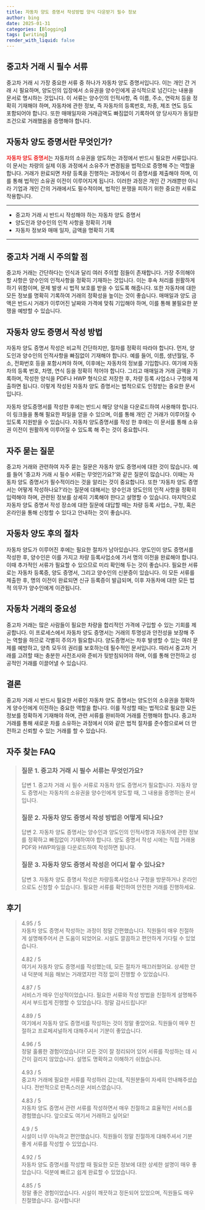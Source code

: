```yaml
---
title: 자동차 양도 증명서 작성방법 양식 다운받기 필수 정보
author: bing
date: 2025-01-31
categories: [Blogging]
tags: [writing]
render_with_liquid: false
---
```



<h2 id='중고차 거래 시 필수 서류'>중고차 거래 시 필수 서류</h2>

<p>중고차 거래 시 가장 중요한 서류 중 하나가 자동차 양도 증명서입니다. 이는 개인 간 거래 시 필요하며, 양도인의 입장에서 소유권을 양수인에게 공식적으로 넘긴다는 내용을 문서로 명시하는 것입니다. 이 서류는 양수인의 인적사항, 즉 이름, 주소, 연락처 등을 정확히 기재해야 하며, 자동차에 관한 정보, 즉 자동차의 등록번호, 차종, 제조 연도 등도 포함되어야 합니다. 또한 매매일자와 거래금액도 빠짐없이 기록하여 양 당사자가 동일한 조건으로 거래했음을 증명해야 합니다.</p>

<h2 id='자동차 양도 증명서란 무엇인가?'>자동차 양도 증명서란 무엇인가?</h2>

<p><b><span style="color: #ee2323;">자동차 양도 증명서</span></b>는 자동차의 소유권을 양도하는 과정에서 반드시 필요한 서류입니다. 이 문서는 차량의 실제 이동 과정에서 소유주가 변경됨을 법적으로 증명해 주는 역할을 합니다. 거래가 완료되면 차량 등록을 진행하는 과정에서 이 증명서를 제출해야 하며, 이를 통해 법적인 소유권 이전이 이루어지게 됩니다. 이러한 과정은 개인 간 거래뿐만 아니라 기업과 개인 간의 거래에서도 필수적이며, 법적인 분쟁을 피하기 위한 중요한 서류로 작용합니다.</p>

<hr />

<ul>
    <li>중고차 거래 시 반드시 작성해야 하는 자동차 양도 증명서</li>
    <li>양도인과 양수인의 인적 사항을 정확히 기재</li>
    <li>자동차 정보와 매매 일자, 금액을 명확히 기록</li>
</ul>

<hr />

<h2 id='중고차 거래 시 주의할 점'>중고차 거래 시 주의할 점</h2>

<p>중고차 거래는 간단하다는 인식과 달리 여러 주의할 점들이 존재합니다. 가장 주의해야 할 사항은 양수인의 인적사항을 정확히 기재하는 것입니다. 이는 후속 처리를 원활하게 하기 위함이며, 문제 발생 시 법적 보호를 받을 수 있도록 해줍니다. 또한 자동차에 대한 모든 정보를 명확히 기록하여 거래의 정확성을 높이는 것이 좋습니다. 매매일과 양도 금액은 반드시 거래가 이루어진 날짜와 가격에 맞춰 기입해야 하며, 이를 통해 불필요한 분쟁을 예방할 수 있습니다.</p>

<h2 id='자동차 양도 증명서 작성 방법'>자동차 양도 증명서 작성 방법</h2>

<p>자동차 양도 증명서 작성은 비교적 간단하지만, 절차를 정확히 따라야 합니다. 먼저, 양도인과 양수인의 인적사항을 빠짐없이 기재해야 합니다. 예를 들어, 이름, 생년월일, 주소, 전화번호 등을 포함시켜야 하며, 이후에는 자동차의 정보를 기입합니다. 여기에 자동차의 등록 번호, 차명, 연식 등을 정확히 적어야 합니다. 그리고 매매일과 거래 금액을 기록하며, 작성한 양식을 PDF나 HWP 형식으로 저장한 후, 차량 등록 사업소나 구청에 제출하면 됩니다. 이렇게 작성된 자동차 양도 증명서는 법적으로도 인정받는 중요한 문서입니다.</p>

<p>자동차 양도증명서를 작성한 후에는 반드시 해당 양식을 다운로드하여 사용해야 합니다. 이 링크들을 통해 필요한 파일을 얻을 수 있으며, 이를 통해 개인 간 거래가 이루어질 수 있도록 지원받을 수 있습니다. 자동차 양도증명서를 작성 한 후에는 이 문서를 통해 소유권 이전이 원활하게 이루어질 수 있도록 해 주는 것이 중요합니다.</p>

<h2 id='자주 묻는 질문'>자주 묻는 질문</h2>

<p>중고차 거래와 관련하여 자주 묻는 질문은 자동차 양도 증명서에 대한 것이 많습니다. 예를 들어 '중고차 거래 시 필수 서류는 무엇인가요?'와 같은 질문이 많습니다. 이때는 자동차 양도 증명서가 필수적이라는 것을 알리는 것이 중요합니다. 또한 '자동차 양도 증명서는 어떻게 작성하나요?'라는 질문에 대해서는 양수인과 양도인의 인적 사항을 정확히 입력해야 하며, 관련된 정보를 상세히 기록해야 한다고 설명할 수 있습니다. 마지막으로 자동차 양도 증명서 작성 장소에 대한 질문에 대답할 때는 차량 등록 사업소, 구청, 혹은 온라인을 통해 신청할 수 있다고 안내하는 것이 좋습니다.</p>

<h2 id='자동차 양도 후의 절차'>자동차 양도 후의 절차</h2>

<p>자동차 양도가 이루어진 후에는 필요한 절차가 남아있습니다. 양도인이 양도 증명서를 작성한 후, 양수인은 이를 가지고 차량 등록사업소에 가서 명의 이전을 완료해야 합니다. 이때 추가적인 서류가 필요할 수 있으므로 미리 확인해 두는 것이 좋습니다. 필요한 서류로는 자동차 등록증, 양도 증명서, 그리고 양수인의 신분증이 있습니다. 이 모든 서류를 제출한 후, 명의 이전이 완료되면 신규 등록증이 발급되며, 이후 자동차에 대한 모든 법적 의무가 양수인에게 이관됩니다.</p>

<h2 id='자동차 거래의 중요성'>자동차 거래의 중요성</h2>

<p>중고차 거래는 많은 사람들이 필요한 차량을 합리적인 가격에 구입할 수 있는 기회를 제공합니다. 이 프로세스에서 자동차 양도 증명서는 거래의 투명성과 안전성을 보장해 주는 역할을 하므로 각별히 주의가 필요합니다. 양도증명서는 차후 발생할 수 있는 여러 문제를 예방하고, 양측 모두의 권리를 보호하는데 필수적인 문서입니다. 따라서 중고차 거래를 고려할 때는 충분한 사전조사와 준비가 뒷받침되어야 하며, 이를 통해 안전하고 성공적인 거래를 이끌어낼 수 있습니다.</p>

<h2 id='결론'>결론</h2>

<p>중고차 거래 시 반드시 필요한 서류인 자동차 양도 증명서는 양도인의 소유권을 정확하게 양수인에게 이전하는 중요한 역할을 합니다. 이를 작성할 때는 법적으로 필요한 모든 정보를 정확하게 기재해야 하며, 관련 서류를 완비하여 거래를 진행해야 합니다. 중고차 거래를 통해 새로운 차를 소유하는 과정에서 이와 같은 법적 절차를 준수함으로써 더 안전하고 신뢰할 수 있는 거래를 할 수 있습니다.</p>


<h2 id='자주_찾는_FAQ'>자주 찾는 FAQ</h2>
<div itemscope="" itemtype="https://schema.org/FAQPage"> 
<blockquote> 
<div itemscope="" itemprop="mainEntity" itemtype="https://schema.org/Question"> 
<h3 itemprop="name">질문 1. 중고차 거래 시 필수 서류는 무엇인가요?</h3> 
<div itemscope="" itemprop="acceptedAnswer" itemtype="https://schema.org/Answer"> 
<span itemprop="text"> 
<p>답변 1. 중고차 거래 시 필수 서류로 자동차 양도 증명서가 필요합니다. 자동차 양도 증명서는 자동차의 소유권을 양수인에게 양도할 때, 그 내용을 증명하는 문서입니다.</p> 
</span> 
</div> 
</div> 

<div itemscope="" itemprop="mainEntity" itemtype="https://schema.org/Question"> 
<h3 itemprop="name">질문 2. 자동차 양도 증명서 작성 방법은 어떻게 되나요?</h3> 
<div itemscope="" itemprop="acceptedAnswer" itemtype="https://schema.org/Answer"> 
<span itemprop="text"> 
<p>답변 2. 자동차 양도 증명서는 양수인과 양도인의 인적사항과 자동차에 관한 정보를 정확하고 빠짐없이 기재하여야 합니다. 양도 증명서 작성 시에는 직접 거래용 PDF와 HWP파일을 다운로드하여 작성하면 됩니다.</p> 
</span> 
</div> 
</div> 

<div itemscope="" itemprop="mainEntity" itemtype="https://schema.org/Question"> 
<h3 itemprop="name">질문 3. 자동차 양도 증명서 작성은 어디서 할 수 있나요?</h3> 
<div itemscope="" itemprop="acceptedAnswer" itemtype="https://schema.org/Answer"> 
<span itemprop="text"> 
<p>답변 3. 자동차 양도 증명서 작성은 차량등록사업소나 구청을 방문하거나 온라인으로도 신청할 수 있습니다. 필요한 서류를 확인하여 안전한 거래를 진행하세요.</p> 
</span> 
</div> 
</div> 
</blockquote> 
</div>
<h2 id='후기'>후기</h2>
<div itemscope itemtype="https://schema.org/Product">
  <blockquote>
  <div itemprop="review" itemscope itemtype="https://schema.org/Review">
      <div itemprop="reviewRating" itemscope itemtype="https://schema.org/Rating"> <span itemprop="ratingValue">4.95</span> / <span itemprop="bestRating">5</span> </div>
      <span itemprop="reviewBody">자동차 양도 증명서 작성하는 과정이 정말 간편했습니다. 직원들이 매우 친절하게 설명해주어서 큰 도움이 되었어요. 시설도 깔끔하고 편안하게 기다릴 수 있었습니다.</span>
  </div>
  <br>
  <div itemprop="review" itemscope itemtype="https://schema.org/Review">
      <div itemprop="reviewRating" itemscope itemtype="https://schema.org/Rating"> <span itemprop="ratingValue">4.82</span> / <span itemprop="bestRating">5</span> </div>
      <span itemprop="reviewBody">여기서 자동차 양도 증명서를 작성했는데, 모든 절차가 매끄러웠어요. 상세한 안내 덕분에 처음 해보는 거래였지만 걱정 없이 진행할 수 있었습니다.</span>
  </div>
  <br>
  <div itemprop="review" itemscope itemtype="https://schema.org/Review">
      <div itemprop="reviewRating" itemscope itemtype="https://schema.org/Rating"> <span itemprop="ratingValue">4.87</span> / <span itemprop="bestRating">5</span> </div>
      <span itemprop="reviewBody">서비스가 매우 인상적이었습니다. 필요한 서류와 작성 방법을 친절하게 설명해주셔서 부드럽게 진행할 수 있었습니다. 정말 감사드립니다!</span>
  </div>
  <br>
  <div itemprop="review" itemscope itemtype="https://schema.org/Review">
      <div itemprop="reviewRating" itemscope itemtype="https://schema.org/Rating"> <span itemprop="ratingValue">4.89</span> / <span itemprop="bestRating">5</span> </div>
      <span itemprop="reviewBody">여기에서 자동차 양도 증명서를 작성하는 것이 정말 좋았어요. 직원들이 매우 친절하고 프로페셔널하게 대해주셔서 기분이 좋았습니다.</span>
  </div>
  <br>
  <div itemprop="review" itemscope itemtype="https://schema.org/Review">
      <div itemprop="reviewRating" itemscope itemtype="https://schema.org/Rating"> <span itemprop="ratingValue">4.96</span> / <span itemprop="bestRating">5</span> </div>
      <span itemprop="reviewBody">정말 훌륭한 경험이었습니다! 모든 것이 잘 정리되어 있어 서류를 작성하는 데 시간이 걸리지 않았습니다. 설명도 명확하고 이해하기 쉬웠습니다.</span>
  </div>
  <br>
  <div itemprop="review" itemscope itemtype="https://schema.org/Review">
      <div itemprop="reviewRating" itemscope itemtype="https://schema.org/Rating"> <span itemprop="ratingValue">4.93</span> / <span itemprop="bestRating">5</span> </div>
      <span itemprop="reviewBody">중고차 거래에 필요한 서류를 작성하러 갔는데, 직원분들이 자세히 안내해주셨습니다. 전반적으로 만족스러운 서비스였습니다.</span>
  </div>
  <br>
  <div itemprop="review" itemscope itemtype="https://schema.org/Review">
      <div itemprop="reviewRating" itemscope itemtype="https://schema.org/Rating"> <span itemprop="ratingValue">4.83</span> / <span itemprop="bestRating">5</span> </div>
      <span itemprop="reviewBody">자동차 양도 증명서 관련 서류를 작성하면서 매우 친절하고 효율적인 서비스를 경험했습니다. 앞으로도 여기서 거래하고 싶어요!</span>
  </div>
  <br>
  <div itemprop="review" itemscope itemtype="https://schema.org/Review">
      <div itemprop="reviewRating" itemscope itemtype="https://schema.org/Rating"> <span itemprop="ratingValue">4.9</span> / <span itemprop="bestRating">5</span> </div>
      <span itemprop="reviewBody">시설이 너무 아늑하고 편안했습니다. 직원들이 정말 친절하게 대해주셔서 기분 좋게 서류를 작성할 수 있었습니다.</span>
  </div>
  <br>
  <div itemprop="review" itemscope itemtype="https://schema.org/Review">
      <div itemprop="reviewRating" itemscope itemtype="https://schema.org/Rating"> <span itemprop="ratingValue">4.92</span> / <span itemprop="bestRating">5</span> </div>
      <span itemprop="reviewBody">자동차 양도 증명서를 작성할 때 필요한 모든 정보에 대한 상세한 설명이 매우 좋았습니다. 덕분에 빠르고 쉽게 완료할 수 있었습니다.</span>
  </div>
  <br>
  <div itemprop="review" itemscope itemtype="https://schema.org/Review">
      <div itemprop="reviewRating" itemscope itemtype="https://schema.org/Rating"> <span itemprop="ratingValue">4.85</span> / <span itemprop="bestRating">5</span> </div>
      <span itemprop="reviewBody">정말 좋은 경험이었습니다. 시설이 깨끗하고 정돈되어 있었으며, 직원들도 매우 친절했습니다. 감사합니다!</span>
  </div>
  </blockquote>
</div>
